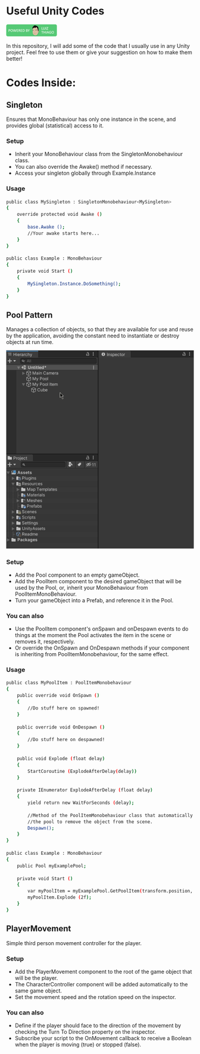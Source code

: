# Useful Unity Codes

<img src="./github/powered.png">

In this repository, I will add some of the code that I usually use in any Unity project.
Feel free to use them or give your suggestion on how to make them better!

# Codes Inside:

## Singleton
Ensures that MonoBehaviour has only one instance in the scene, and provides global (statistical) access to it.

### Setup
  - Inherit your MonoBehaviour class from the SingletonMonobehaviour<T> class.
  - You can also override the Awake() method if necessary.
  - Access your singleton globally through Example.Instance

### Usage

```sh
public class MySingleton : SingletonMonobehaviour<MySingleton>
{
    override protected void Awake ()
    {
        base.Awake ();
        //Your awake starts here...
    }
}

public class Example : MonoBehaviour
{
    private void Start ()
    {
        MySingleton.Instance.DoSomething();
    }
}
```

## Pool Pattern
Manages a collection of objects, so that they are available for use and reuse by the application, avoiding the constant need to instantiate or destroy objects at run time.

<img src="./github/PoolSystem.gif">

### Setup
  - Add the Pool component to an empty gameObject.
  - Add the PoolItem component to the desired gameObject that will be used by the Pool, or, inherit your MonoBehaviour from PoolItemMonoBehaviour.
  - Turn your gameObject into a Prefab, and reference it in the Pool.

### You can also
  - Use the PoolItem component's onSpawn and onDespawn events to do things at the moment the Pool activates the item in the scene or removes it, respectively.
  - Or override the OnSpawn and OnDespawn methods if your component is inheriting from PoolItemMonobehaviour, for the same effect.

### Usage
```sh
public class MyPoolItem : PoolItemMonobehaviour
{
    public override void OnSpawn ()
    {
        //Do stuff here on spawned!
    }
    
    public override void OnDespawn ()
    {
        //Do stuff here on despawned!
    }
    
    public void Explode (float delay)
    {
        StartCoroutine (ExplodeAfterDelay(delay))
    }
    
    private IEnumerator ExplodeAfterDelay (float delay)
    {
        yield return new WaitForSeconds (delay);
        
        //Method of the PoolItemMonobehaviour class that automatically calls
        //the pool to remove the object from the scene.
        Despawn();
    }
}

public class Example : MonoBehaviour
{
    public Pool myExamplePool;
    
    private void Start ()
    {
        var myPoolItem = myExamplePool.GetPoolItem(transform.position, transform.rotation);
        myPoolItem.Explode (2f);
    }
}
```

## PlayerMovement
Simple third person movement controller for the player.

### Setup
  - Add the PlayerMovement component to the root of the game object that will be the player.
  - The CharacterController component will be added automatically to the same game object.
  - Set the movement speed and the rotation speed on the inspector.

### You can also
  - Define if the player should face to the direction of the movement by checking the Turn To Direction property on the inspector.
  - Subscribe your script to the OnMovement<bool> callback to receive a Boolean when the player is moving (true) or stopped (false).